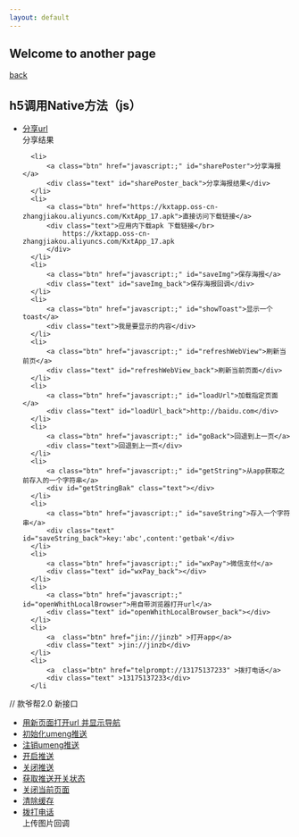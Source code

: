 ```yaml
---
layout: default
---
```


## Welcome to another page
[back](./)

<body>
  <div class="ms-list">
  <h2>h5调用Native方法（js）</h2>
  <ul>
      <li>
          <a class="btn" href="javascript:;" id="share">分享url</a>
          <div class="text" id="share_back">分享结果</div>
      </li>

      <li>
          <a class="btn" href="javascript:;" id="sharePoster">分享海报</a>
          <div class="text" id="sharePoster_back">分享海报结果</div>
      </li>
      <li>
          <a class="btn" href="https://kxtapp.oss-cn-zhangjiakou.aliyuncs.com/KxtApp_17.apk">直接访问下载链接</a>
          <div class="text">应用内下载apk 下载链接</br>
              https://kxtapp.oss-cn-zhangjiakou.aliyuncs.com/KxtApp_17.apk
          </div>
      </li>
      <li>
          <a class="btn" href="javascript:;" id="saveImg">保存海报</a>
          <div class="text" id="saveImg_back">保存海报回调</div>
      </li>
      <li>
          <a class="btn" href="javascript:;" id="showToast">显示一个toast</a>
          <div class="text">我是要显示的内容</div>
      </li>
      <li>
          <a class="btn" href="javascript:;" id="refreshWebView">刷新当前页</a>
          <div class="text" id="refreshWebView_back">刷新当前页面</div>
      </li>
      <li>
          <a class="btn" href="javascript:;" id="loadUrl">加载指定页面</a>
          <div class="text" id="loadUrl_back">http://baidu.com</div>
      </li>
      <li>
          <a class="btn" href="javascript:;" id="goBack">回退到上一页</a>
          <div class="text">回退到上一页</div>
      </li>
      <li>
          <a class="btn" href="javascript:;" id="getString">从app获取之前存入的一个字符串</a>
          <div id="getStringBak" class="text"></div>
      </li>
      <li>
          <a class="btn" href="javascript:;" id="saveString">存入一个字符串</a>
          <div class="text" id="saveString_back">key:'abc',content:'getbak'</div>
      </li>
      <li>
          <a class="btn" href="javascript:;" id="wxPay">微信支付</a>
          <div class="text" id="wxPay_back"></div>
      </li>
      <li>
          <a class="btn" href="javascript:;" id="openWhithLocalBrowser">用自带浏览器打开url</a>
          <div class="text" id="openWhithLocalBrowser_back"></div>
      </li>
      <li>
          <a  class="btn" href="jin://jinzb" >打开app</a>
          <div class="text" >jin://jinzb</div>
      </li>
      <li>
          <a  class="btn" href="telprompt://13175137233" >拨打电话</a>
          <div class="text" >13175137233</div>
      </li

  </ul>
</div>
<div class="route-list">
// 款爷帮2.0 新接口
<ul>
  <li>
      <a class="btn" href="javascript:;" id="openWhithNewPage">用新页面打开url 并显示导航</a>
      <div class="text" id="openWhithNewPage_back"></div>
  </li>
  <li>
    <a class="btn" href="javascript:;" id="initUMPush">初始化umeng推送</a>
    <div class="text" id="initUMPush_back"></div>
  </li>
  <li>
    <a class="btn" href="javascript:;" id="uninitUMPush">注销umeng推送</a>
    <div class="text" id="uninitUMPush_back"></div>
  </li>
  <li>
      <a class="btn" href="javascript:;" id="openNotifySetting">开启推送</a>
      <div class="text" id="openNotifySetting_back"></div>
  </li>
  <li>
      <a class="btn" href="javascript:;" id="closeNotifySetting">关闭推送</a>
      <div class="text" id="closeNotifySetting_back"></div>
  </li>
  <li>
      <a class="btn" href="javascript:;" id="getNotifyStatus">获取推送开关状态</a>
      <div class="text" id="getNotifyStatus_back"></div>
  </li>
  <li>
      <a class="btn" href="javascript:;" id="finishCurrentPage">关闭当前页面</a>
      <div class="text" id="finishCurrentPage_back"></div>
  </li>
  <li>
      <a class="btn" href="javascript:;" id="clearCache">清除缓存</a>
      <div class="text" id="clearCache_back"></div>
  </li>
  <li>
      <a  class="btn" href="javascript:;" id ="updateImg">拨打电话</a>
      <div class="text" id="updateImg_back" >上传图片回调</div>
  </li>
</ul>
</div>
<div id='log'></div>
<script>
<!-- var bridge = window.__SHANGHAIWEICHUANG_KUANYEBANG__web2app__; -->
      var bridge = window.__SHANGHAIWEICHUANG_KUANYEBANG__web2app__;
      function global(name, val) {
          var iName = '__SHANGHAIWEICHUANG_KUANYEBANG__' + name + '__';
          return arguments.length > 1 ? (window[iName] = val) : window[iName];
      }
      function log(message, data) {
    var log = document.getElementById('log')
    var el = document.createElement('div')
    el.className = 'logLine'
    el.innerHTML = uniqueId++ + '. ' + message + ':<br/>' + JSON.stringify(data)
    if (log.children.length) { log.insertBefore(el, log.children[0]) }
    else { log.appendChild(el) }
  }
// web调用app
function web2app(name, aData, fn, aCallback) {
  var data = aData || {};
  var callback = typeof aCallback === 'function' ? aCallback : function() {};
  var iosInterfaces, interfaces;
  if (window.webkit && window.webkit.messageHandlers && window.webkit.messageHandlers.web2app && typeof window.webkit.messageHandlers.web2app.postMessage === 'function') {
    iosInterfaces = window.webkit.messageHandlers.web2app.postMessage;
  } else {
    interfaces = global('web2app');
  }
  if (iosInterfaces || (interfaces && typeof interfaces[name] === 'function')) {
    if (data && data.callback) {
      var callbackName = 'web2app_callbacks__callback'.toLocaleLowerCase();
      global(callbackName, function(data) {
        callback(data);
        delete global(callbackName);
      });
      data.callback = callbackName;
    }
    if (iosInterfaces) {
      var iData = {
        method: name,
        params: data
      };
      console.log('调起', {
        iosInterfaces: window.webkit.messageHandlers.web2app.postMessage,
        methodName: name,
        iData: iData
      });
      try {
        window.webkit.messageHandlers.web2app.postMessage(JSON.stringify(iData));
      } catch (err) {
        console.error(err);
        typeof fn === 'function' ? callback(fn(data)) : callback();
      }
    } else {
      console.log('调起', {
        interfaces: interfaces,
        methodName: name,
        'interfaces[methodName]': interfaces[name],
        data: data
      });
      try {
        interfaces[name](JSON.stringify(data));
      } catch (err) {
        console.error(err);
        typeof fn === 'function' ? callback(fn(data)) : callback();
      }
    }
    if (!data || !data.callback) {
      callback();
    }
  } else {
    typeof fn === 'function' ? callback(fn(data)) : callback();
  }
}

 // app回调web
   global('app2web', function(name, data) {
      var fn = global(name);
      console.log('回调', {
              name: name,
              fn: fn,
              data: data,
              parseDataRet: JSON.parse(data)
         });
  typeof fn === 'function' && fn(JSON.parse(data));
    });


      /****web调用app***/
  //分享url
    document.querySelector('#share').onclick = function() {
      web2app('share',{title:'金主邦分享',desc:'http://baidu.com',link:'http://baidu.com',imgUrl:'https://timgsa.baidu.com/timg?image&quality=80&size=b9999_10000&sec=1536565376247&di=2e3be825e12331d268301f962a052194&imgtype=0&src=http%3A%2F%2Fimg.zcool.cn%2Fcommunity%2F01f09e577b85450000012e7e182cf0.jpg%401280w_1l_2o_100sh.jpg',way:'1',callback:'e'},
      function(){},function(result){
          var log = document.getElementById('share_back')
        log.innerHTML = 'result :<br/>' + JSON.stringify(result)
      });
      }
      //分享海报
    document.querySelector('#sharePoster').onclick = function() {
      web2app('sharePoster',{title:'http://baidu.com',desc:'http://baidu.com',link:'http://baidu.com',way:'wxTimeline',imgUrl:'https://timgsa.baidu.com/timg?image&quality=80&size=b9999_10000&sec=1536565376247&di=2e3be825e12331d268301f962a052194&imgtype=0&src=http%3A%2F%2Fimg.zcool.cn%2Fcommunity%2F01f09e577b85450000012e7e182cf0.jpg%401280w_1l_2o_100sh.jpg',callback:'e'},
          function(){},function(result){
          var log = document.getElementById('sharePoster_back')
        log.innerHTML = 'result :<br/>' + JSON.stringify(result)
      });
      }
      //保存海报
    document.querySelector('#saveImg').onclick = function() {
      web2app('saveImg',{callback:'w',imgUrl:'https://timgsa.baidu.com/timg?image&quality=80&size=b9999_10000&sec=1536565376247&di=2e3be825e12331d268301f962a052194&imgtype=0&src=http%3A%2F%2Fimg.zcool.cn%2Fcommunity%2F01f09e577b85450000012e7e182cf0.jpg%401280w_1l_2o_100sh.jpg'},
      function(){},function(result){
          var log = document.getElementById('saveImg_back')
        log.innerHTML = 'result :<br/>' + JSON.stringify(result)
      });
      }
       //显示一个toast
    document.querySelector('#showToast').onclick = function() {
      web2app('showToast',{content:'我是要显示的内容'},function(){},function(){});
      }
        //刷新当前页面
    document.querySelector('#refreshWebView').onclick = function() {
       web2app('refreshWebView',{},function(){},function(){});
      }
        //加载指定页面
    document.querySelector('#loadUrl').onclick = function() {
      web2app('openWebPage',{link:'https://baidu.com'},function(){},function(){});
      }
        //回退到上一页
    document.querySelector('#goBack').onclick = function() {
      web2app('goBack',{},function(result){},function(result){})
      }
       //取值
    document.querySelector('#getString').onclick = function() {
          web2app('getString',{key:'abc',callback:'a'},function(result){
          },function(result){
              var log = document.getElementById('getStringBak')
              log.innerHTML = 'result :<br/>' + JSON.stringify(result)
          });
      }
       //放值
    document.querySelector('#saveString').onclick = function() {
          web2app('saveString',{key:'abc',content:'getbak',callback:'b'},function(result){},function(result){
              var log = document.getElementById('saveString_back')
              log.innerHTML = 'result :<br/>' + JSON.stringify(result)
          })
      }
       //微信支付
    document.querySelector('#wxPay').onclick = function() {
      web2app('wxPay',{appId:'wx735d3e44bc0b0ca2',partnerId:'1514386351',prepayId:'wx13143313010589b2c7c3aef13555396903',nonceStr:'514a02b6808a89dd1c4c2e89293b9c89',timeStamp:'1536820393',sign:'F4561BBE8A6478F5BBE44063F5EF85D6',callback:'abc'},
          function(){},function(result){
              var log = document.getElementById('wxPay_back')
              log.innerHTML = 'result :<br/>' + JSON.stringify(result)
          });
      }
      //用自带浏览器打开url
    document.querySelector('#openWhithLocalBrowser').onclick = function() {
          web2app('openWhithLocalBrowser',{link:'http://baidu.com',callback:'b'},function(result){},function(result){
              var log = document.getElementById('openWhithLocalBrowser_back')
              log.innerHTML = 'result :<br/>' + JSON.stringify(result)
          })
      }
      //用自带浏览器打开url
    document.querySelector('#openWhithLocalBrowser').onclick = function() {
          web2app('openWhithLocalBrowser',{link:'http://baidu.com',callback:'b'},function(result){},function(result){
              var log = document.getElementById('openWhithLocalBrowser_back')
              log.innerHTML = 'result :<br/>' + JSON.stringify(result)
          })
      }
       //初始化umeng 推送
     document.querySelector('#initUMPush').onclick = function() {
          web2app('initUMPush',{uid:'weithink',islogin:'1',callback:'b'},function(result){},function(result){
                var log = document.getElementById('initUMPush_back')
                log.innerHTML = 'result :<br/>' + JSON.stringify(result)
          })
      }
      //注销umeng 推送
    document.querySelector('#uninitUMPush').onclick = function() {
         web2app('initUMPush',{uid:'weithink',islogin:'2',callback:'b'},function(result){},function(result){
               var log = document.getElementById('uninitUMPush_back')
               log.innerHTML = 'result :<br/>' + JSON.stringify(result)
         })
     }
      //用新界面打开一个连接
    document.querySelector('#openWhithNewPage').onclick = function() {
         web2app('openWhithNewPage',{link:'http://baidu.com/',callback:'b',showBar:'show'},function(result){},function(result){
               var log = document.getElementById('openWhithNewPage_back')
               log.innerHTML = 'result :<br/>' + JSON.stringify(result)
         })
     }
     //开启推送开关
   document.querySelector('#openNotifySetting').onclick = function() {
        web2app('openNotifySetting',{uid:'weithink',isOpen:'1',callback:'b'},function(result){},function(result){
              var log = document.getElementById('openNotifySetting_back')
              log.innerHTML = 'result :<br/>' + JSON.stringify(result)
        })
    }
    document.querySelector('#closeNotifySetting').onclick = function() {
         web2app('openNotifySetting',{uid:'weithink',isOpen:'2',callback:'b'},function(result){},function(result){
               var log = document.getElementById('closeNotifySetting_back')
               log.innerHTML = 'result :<br/>' + JSON.stringify(result)
         })
     }
    //开启推送开关
  document.querySelector('#getNotifyStatus').onclick = function() {
       web2app('getNotifyStatus',{callback:'b'},function(result){},function(result){
             var log = document.getElementById('getNotifyStatus_back')
             log.innerHTML = 'result :<br/>' + JSON.stringify(result)
       })
   }
   //关闭当前页面
 document.querySelector('#finishCurrentPage').onclick = function() {
      web2app('finishCurrentPage',{callback:'b'},function(result){},function(result){
            var log = document.getElementById('finishCurrentPage_back')
            log.innerHTML = 'result :<br/>' + JSON.stringify(result)
      })
  }
  //清除缓存
document.querySelector('#clearCache').onclick = function() {
     web2app('clearCache',{callback:'b'},function(result){},function(result){
           var log = document.getElementById('clearCache_back')
           log.innerHTML = 'result :<br/>' + JSON.stringify(result)
     })
 }

 document.getElementById('updateImg').onclick=function(){
   web2app('updateImgByQiniu',{callback:'b',filePath: [
    "/storage/emulated/0/Pictures/PIC-20190305-1548021063004719.png","/storage/emulated/0/Pictures/PIC-20190305-1548021063004719.png"
],key:['111','222'],token:'XaHBTm32-TgI9cj3HST-c7cLtJe8ruqjLaPEMF4v:VcKyi5j8z9MSJ0UjLp2L9agigK4=:eyJzY29wZSI6Imt5Yi1waWMiLCJkZWFkbGluZSI6MTU1MTc4ODU4M30='},function(result){},function(result){
         var log = document.getElementById('updateImg_back')
         log.innerHTML = 'result :<br/>' + JSON.stringify(result)
   })
 }
</script>

</body>
